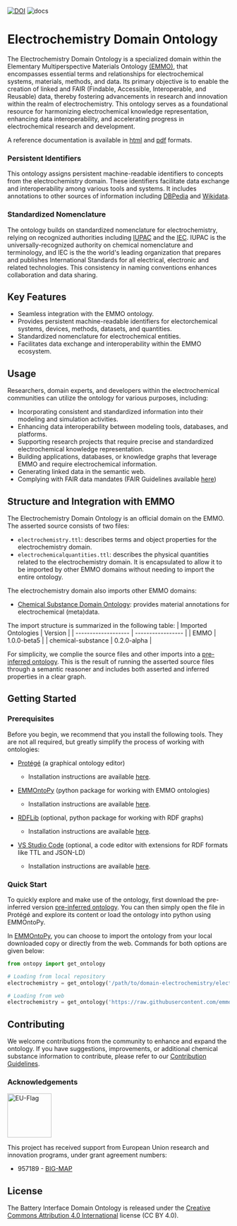 [![DOI](https://zenodo.org/badge/570454941.svg)](https://zenodo.org/badge/latestdoi/570454941)
![docs](https://github.com/emmo-repo/domain-electrochemistry/actions/workflows/doc.yml/badge.svg)

<!-- markdownlint-disable MD033 -->

# Electrochemistry Domain Ontology

<!-- [![CI tests](https://github.com/emmo-repo/domain-electrochemistry/workflows/CI%20tests/badge.svg)](https://github.com/emmo-repo/domain-electrochemistry/actions/) -->
The Electrochemistry Domain Ontology is a specialized domain within the Elementary Multiperspective Materials Ontology [(EMMO)][1], that encompasses essential terms and relationships for electrochemical systems, materials, methods, and data. Its primary objective is to enable the creation of linked and FAIR (Findable, Accessible, Interoperable, and Reusable) data, thereby fostering advancements in research and innovation within the realm of electrochemistry. This ontology serves as a foundational resource for harmonizing electrochemical knowledge representation, enhancing data interoperability, and accelerating progress in electrochemical research and development.

A reference documentation is available in [html](https://emmo-repo.github.io/domain-electrochemistry/index.html) and [pdf](https://emmo-repo.github.io/domain-electrochemistry/electrochemistry.pdf) formats.

### Persistent Identifiers

This ontology assigns persistent machine-readable identifiers to concepts from the electrochemistry domain. These identifiers facilitate data exchange and interoperability among various tools and systems. It includes annotations to other sources of information including [DBPedia](https://www.dbpedia.org/) and [Wikidata](https://www.wikidata.org/). 

### Standardized Nomenclature

The ontology builds on standardized nomenclature for electrochemistry, relying on recognized authorities including [IUPAC](https://iupac.org/what-we-do/nomenclature/) and the [IEC](https://www.electropedia.org/). IUPAC is the universally-recognized authority on chemical nomenclature and terminology, and IEC is the the world's leading organization that prepares and publishes International Standards for all electrical, electronic and related technologies. This consistency in naming conventions enhances collaboration and data sharing.

## Key Features

- Seamless integration with the EMMO ontology.
- Provides persistent machine-readable identifiers for electorchemical systems, devices, methods, datasets, and quantities.
- Standardized nomenclature for electrochemical entities.
- Facilitates data exchange and interoperability within the EMMO ecosystem.

## Usage

Researchers, domain experts, and developers within the electrochemical communities can utilize the ontology for various purposes, including:

- Incorporating consistent and standardized information into their modeling and simulation activities.
- Enhancing data interoperability between modeling tools, databases, and platforms.
- Supporting research projects that require precise and standardized electrochemical knowledge representation.
- Building applications, databases, or knowledge graphs that leverage EMMO and require electrochemical information.
- Generating linked data in the semantic web.
- Complying with FAIR data mandates (FAIR Guidelines available [here](FAIR.md))

## Structure and Integration with EMMO

The Electrochemistry Domain Ontology is an official domain on the EMMO. The asserted source consists of two files:
- `electrochemistry.ttl`: describes terms and object properties for the electrochemistry domain.
- `electrochemicalquantities.ttl`: describes the physical quantities related to the electrochemistry domain. It is encapsulated to allow it to be imported by other EMMO domains without needing to import the entire ontology.

The electrochemistry domain also imports other EMMO domains:
- [Chemical Substance Domain Ontology](https://github.com/emmo-repo/domain-chemical-substance): provides material annotations for electrochemical (meta)data.

The import structure is summarized in the following table:
| Imported Ontologies | Version           |
| ------------------- | ----------------- |
| EMMO                | 1.0.0-beta5       |
| chemical-substance  | 0.2.0-alpha       |

For simplicity, we complie the source files and other imports into a [pre-inferred ontology](inferred_version/electrochemistry-inferred.ttl). This is the result of running the asserted source files through a semantic reasoner and includes both asserted and inferred properties in a clear graph. 

## Getting Started

### Prerequisites

Before you begin, we recommend that you install the following tools. They are not all required, but greatly simplify the process of working with ontologies:

- [Protégé](https://protege.stanford.edu/) (a graphical ontology editor)
  - Installation instructions are available [here](https://protege.stanford.edu/software.php#desktop-protege).

- [EMMOntoPy](https://github.com/emmo-repo/EMMOntoPy) (python package for working with EMMO ontologies)
  - Installation instructions are available [here](https://github.com/emmo-repo/EMMOntoPy#installation).

- [RDFLib](https://rdflib.readthedocs.io/en/stable/) (optional, python package for working with RDF graphs)
  - Installation instructions are available [here](https://rdflib.readthedocs.io/en/stable/gettingstarted.html).

- [VS Studio Code](https://code.visualstudio.com/) (optional, a code editor with extensions for RDF formats like TTL and JSON-LD)
  - Installation instructions are available [here](https://code.visualstudio.com/download).

### Quick Start

To quickly explore and make use of the ontology, first download the pre-inferred version [pre-inferred ontology](inferred_version/electrochemistry-inferred.ttl). You can then simply open the file in Protégé and explore its content or load the ontology into python using EMMOntoPy.

In [EMMOntoPy](https://github.com/emmo-repo/EMMOntoPy), you can choose to import the ontology from your local downloaded copy or directly from the web. Commands for both options are given below:

```python
from ontopy import get_ontology

# Loading from local repository
electrochemistry = get_ontology('/path/to/domain-electrochemistry/electrochemistry-inferred.ttl').load(url_from_catalog=True)

# Loading from web
electrochemistry = get_ontology('https://raw.githubusercontent.com/emmo-repo/domain-electrochemistry/master/inferred_version/electrochemistry-inferred.ttl').load()
```

## Contributing

We welcome contributions from the community to enhance and expand the ontology. If you have suggestions, improvements, or additional chemical substance information to contribute, please refer to our [Contribution Guidelines](CONTRIBUTING.md).

### Acknowledgements

<img src="docs/assets/images/flag_of_europe.png" alt="EU-Flag" width="100">

This project has received support from European Union research and innovation programs, under grant agreement numbers:

* 957189 - [BIG-MAP](http://www.big-map.eu/) 

## License

The Battery Interface Domain Ontology is released under the [Creative Commons Attribution 4.0 International](https://creativecommons.org/licenses/by/4.0/legalcode) license (CC BY 4.0).

[1]: https://github.com/emmo-repo/EMMO
[2]: https://www.big-map.eu
